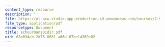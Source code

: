 ```yaml
---
content_type: resource
description: ''
file: https://ol-ocw-studio-app-production.s3.amazonaws.com/courses/2-997-decision-making-in-large-scale-systems-spring-2004/68e034cb2d768681a86d67be14369e02_schuurmans01dir.pdf
file_type: application/pdf
resourcetype: Document
title: schuurmans01dir.pdf
uid: 68e034cb-2d76-8681-a86d-67be14369e02
---
```

